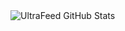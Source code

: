 <img src="https://github-readme-stats.vercel.app/api?username=UltraFeed&show_icons=true&theme=transparent" alt="UltraFeed GitHub Stats">
